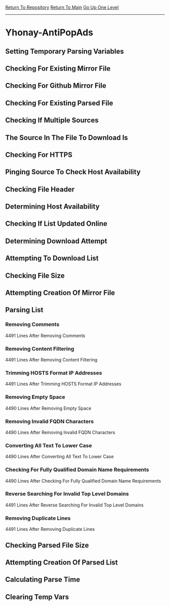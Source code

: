 [Return To Repository](https://github.com/deathbybandaid/piholeparser/)
[Return To Main](https://github.com/deathbybandaid/piholeparser/blob/master/RecentRunLogs/Mainlog.md)
[Go Up One Level](https://github.com/deathbybandaid/piholeparser/blob/master/RecentRunLogs/TopLevelScripts/30-Processing-Blacklists.md)
____________________________________
# Yhonay-AntiPopAds
## Setting Temporary Parsing Variables
## Checking For Existing Mirror File
## Checking For Github Mirror File
## Checking For Existing Parsed File
## Checking If Multiple Sources
## The Source In The File To Download Is
## Checking For HTTPS
## Pinging Source To Check Host Availability
## Checking File Header
## Determining Host Availability
## Checking If List Updated Online
## Determining Download Attempt
## Attempting To Download List
## Checking File Size
## Attempting Creation Of Mirror File
## Parsing List
### Removing Comments
4491 Lines After Removing Comments
### Removing Content Filtering
4491 Lines After Removing Content Filtering
### Trimming HOSTS Format IP Addresses
4491 Lines After Trimming HOSTS Format IP Addresses
### Removing Empty Space
4490 Lines After Removing Empty Space
### Removing Invalid FQDN Characters
4490 Lines After Removing Invalid FQDN Characters
### Converting All Text To Lower Case
4490 Lines After Converting All Text To Lower Case
### Checking For Fully Qualified Domain Name Requirements
4490 Lines After Checking For Fully Qualified Domain Name Requirements
### Reverse Searching For Invalid Top Level Domains
4491 Lines After Reverse Searching For Invalid Top Level Domains
### Removing Duplicate Lines
4491 Lines After Removing Duplicate Lines
## Checking Parsed File Size
## Attempting Creation Of Parsed List
## Calculating Parse Time
## Clearing Temp Vars
